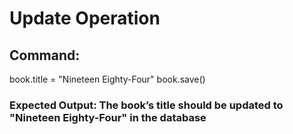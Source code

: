 # Update Operation

## Command:
book.title = "Nineteen Eighty-Four"
book.save()
### Expected Output: The book’s title should be updated to "Nineteen Eighty-Four" in the database